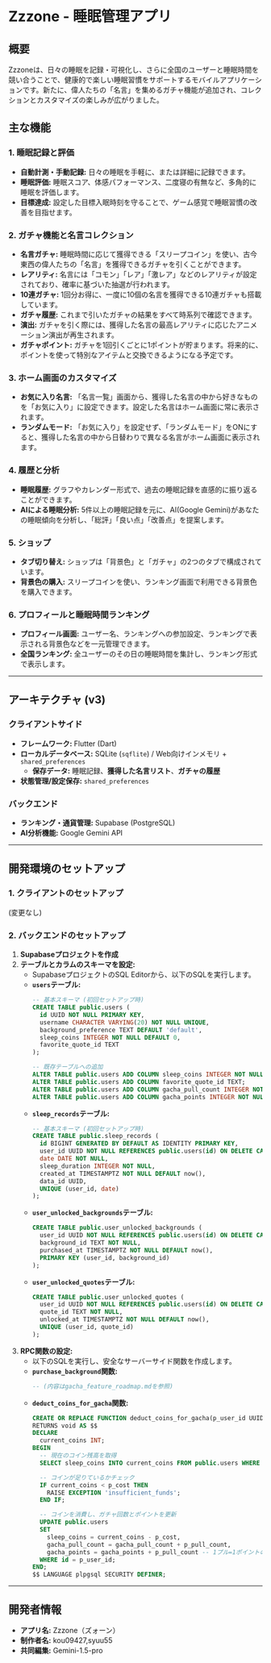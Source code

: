 # Zzzone - 睡眠管理アプリ

## 概要
Zzzoneは、日々の睡眠を記録・可視化し、さらに全国のユーザーと睡眠時間を競い合うことで、健康的で楽しい睡眠習慣をサポートするモバイルアプリケーションです。新たに、偉人たちの「名言」を集めるガチャ機能が追加され、コレクションとカスタマイズの楽しみが広がりました。

## 主な機能

### 1. 睡眠記録と評価
- **自動計測・手動記録:** 日々の睡眠を手軽に、または詳細に記録できます。
- **睡眠評価:** 睡眠スコア、体感パフォーマンス、二度寝の有無など、多角的に睡眠を評価します。
- **目標達成:** 設定した目標入眠時刻を守ることで、ゲーム感覚で睡眠習慣の改善を目指せます。

### 2. ガチャ機能と名言コレクション
- **名言ガチャ:** 睡眠時間に応じて獲得できる「スリープコイン」を使い、古今東西の偉人たちの「名言」を獲得できるガチャを引くことができます。
- **レアリティ:** 名言には「コモン」「レア」「激レア」などのレアリティが設定されており、確率に基づいた抽選が行われます。
- **10連ガチャ:** 1回分お得に、一度に10個の名言を獲得できる10連ガチャも搭載しています。
- **ガチャ履歴:** これまで引いたガチャの結果をすべて時系列で確認できます。
- **演出:** ガチャを引く際には、獲得した名言の最高レアリティに応じたアニメーション演出が再生されます。
- **ガチャポイント:** ガチャを1回引くごとに1ポイントが貯まります。将来的に、ポイントを使って特別なアイテムと交換できるようになる予定です。

### 3. ホーム画面のカスタマイズ
- **お気に入り名言:** 「名言一覧」画面から、獲得した名言の中から好きなものを「お気に入り」に設定できます。設定した名言はホーム画面に常に表示されます。
- **ランダムモード:** 「お気に入り」を設定せず、「ランダムモード」をONにすると、獲得した名言の中から日替わりで異なる名言がホーム画面に表示されます。

### 4. 履歴と分析
- **睡眠履歴:** グラフやカレンダー形式で、過去の睡眠記録を直感的に振り返ることができます。
- **AIによる睡眠分析:** 5件以上の睡眠記録を元に、AI(Google Gemini)があなたの睡眠傾向を分析し、「総評」「良い点」「改善点」を提案します。

### 5. ショップ
- **タブ切り替え:** ショップは「背景色」と「ガチャ」の2つのタブで構成されています。
- **背景色の購入:** スリープコインを使い、ランキング画面で利用できる背景色を購入できます。

### 6. プロフィールと睡眠時間ランキング
- **プロフィール画面:** ユーザー名、ランキングへの参加設定、ランキングで表示される背景色などを一元管理できます。
- **全国ランキング:** 全ユーザーのその日の睡眠時間を集計し、ランキング形式で表示します。

---

## アーキテクチャ (v3)

### クライアントサイド
- **フレームワーク:** Flutter (Dart)
- **ローカルデータベース:** SQLite (`sqflite`) / Web向けインメモリ + `shared_preferences`
  - **保存データ:** 睡眠記録、**獲得した名言リスト**、**ガチャの履歴**
- **状態管理/設定保存:** `shared_preferences`

### バックエンド
- **ランキング・通貨管理:** Supabase (PostgreSQL)
- **AI分析機能:** Google Gemini API

---

## 開発環境のセットアップ

### 1. クライアントのセットアップ
(変更なし)

### 2. バックエンドのセットアップ
1.  **Supabaseプロジェクトを作成**
2.  **テーブルとカラムのスキーマを設定:**
    - SupabaseプロジェクトのSQL Editorから、以下のSQLを実行します。
    - **`users`テーブル:**
      ```sql
      -- 基本スキーマ (初回セットアップ時)
      CREATE TABLE public.users (
        id UUID NOT NULL PRIMARY KEY,
        username CHARACTER VARYING(20) NOT NULL UNIQUE,
        background_preference TEXT DEFAULT 'default',
        sleep_coins INTEGER NOT NULL DEFAULT 0,
        favorite_quote_id TEXT
      );

      -- 既存テーブルへの追加
      ALTER TABLE public.users ADD COLUMN sleep_coins INTEGER NOT NULL DEFAULT 0;
      ALTER TABLE public.users ADD COLUMN favorite_quote_id TEXT;
      ALTER TABLE public.users ADD COLUMN gacha_pull_count INTEGER NOT NULL DEFAULT 0;
      ALTER TABLE public.users ADD COLUMN gacha_points INTEGER NOT NULL DEFAULT 0;
      ```
    - **`sleep_records`テーブル:**
      ```sql
      -- 基本スキーマ (初回セットアップ時)
      CREATE TABLE public.sleep_records (
        id BIGINT GENERATED BY DEFAULT AS IDENTITY PRIMARY KEY,
        user_id UUID NOT NULL REFERENCES public.users(id) ON DELETE CASCADE,
        date DATE NOT NULL,
        sleep_duration INTEGER NOT NULL,
        created_at TIMESTAMPTZ NOT NULL DEFAULT now(),
        data_id UUID,
        UNIQUE (user_id, date)
      );
      ```
    - **`user_unlocked_backgrounds`テーブル:**
      ```sql
      CREATE TABLE public.user_unlocked_backgrounds (
        user_id UUID NOT NULL REFERENCES public.users(id) ON DELETE CASCADE,
        background_id TEXT NOT NULL,
        purchased_at TIMESTAMPTZ NOT NULL DEFAULT now(),
        PRIMARY KEY (user_id, background_id)
      );
      ```
    - **`user_unlocked_quotes`テーブル:**
      ```sql
      CREATE TABLE public.user_unlocked_quotes (
        user_id UUID NOT NULL REFERENCES public.users(id) ON DELETE CASCADE,
        quote_id TEXT NOT NULL,
        unlocked_at TIMESTAMPTZ NOT NULL DEFAULT now(),
        UNIQUE (user_id, quote_id)
      );
      ```
3.  **RPC関数の設定:**
    - 以下のSQLを実行し、安全なサーバーサイド関数を作成します。
    - **`purchase_background`関数:**
      ```sql
      -- (内容はgacha_feature_roadmap.mdを参照)
      ```
    - **`deduct_coins_for_gacha`関数:**
      ```sql
      CREATE OR REPLACE FUNCTION deduct_coins_for_gacha(p_user_id UUID, p_cost INT, p_pull_count INT)
      RETURNS void AS $$
      DECLARE
        current_coins INT;
      BEGIN
        -- 現在のコイン残高を取得
        SELECT sleep_coins INTO current_coins FROM public.users WHERE id = p_user_id;

        -- コインが足りているかチェック
        IF current_coins < p_cost THEN
          RAISE EXCEPTION 'insufficient_funds';
        END IF;

        -- コインを消費し、ガチャ回数とポイントを更新
        UPDATE public.users
        SET
          sleep_coins = current_coins - p_cost,
          gacha_pull_count = gacha_pull_count + p_pull_count,
          gacha_points = gacha_points + p_pull_count -- 1プル=1ポイントの場合
        WHERE id = p_user_id;
      END;
      $$ LANGUAGE plpgsql SECURITY DEFINER;
      ```

---

## 開発者情報
- **アプリ名:** Zzzone（ズォーン）
- **制作者名:** kou09427,syuu55
- **共同編集:** Gemini-1.5-pro
